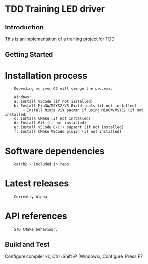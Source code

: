 TDD Training LED driver
===============================

Introduction
------------
This is an implementation of a training project for TDD

Getting Started
---------------

# Installation process
        Depending on your OS will change the process:
        
        Windows:
        a: Install VSCode (if not installed)
        b: Install MinGW/MSYS2/VS Build tools (if not installed)
            - Install Ninja via pacman if using MinGW/MSYS2 (if not installed)
        c: Install CMake (if not installed)
        d: Install Git (if not installed)
        e: Install VSCode C/C++ support (if not installed)
        f: Install CMake VSCode plugin (if not installed)

# Software dependencies
        catch2 - Included in repo

# Latest releases
        Currently Alpha

# API references
        STD CMake behaviour.

Build and Test
--------------
Configure compiler kit, Ctrl+Shift+P (Windows), Configure.
Press F7